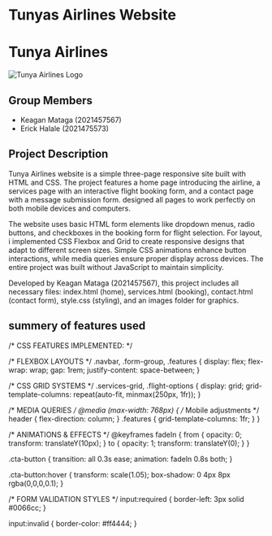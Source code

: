 # Tunyas Airlines Website
# Tunya Airlines 

![Tunya Airlines Logo](images/airline-logo.png)

## Group Members
- Keagan Mataga (2021457567)
- Erick Halale (2021475573)
## Project Description
 Tunya Airlines website is a simple three-page responsive site built with HTML and CSS. The project features a home page introducing the airline, a services page with an interactive flight booking form, and a contact page with a message submission form. designed all pages to work perfectly on both mobile devices and computers.

The website uses basic HTML form elements like dropdown menus, radio buttons, and checkboxes in the booking form for flight selection. For layout, i implemented CSS Flexbox and Grid to create responsive designs that adapt to different screen sizes. Simple CSS animations enhance button interactions, while media queries ensure proper display across devices. The entire project was built without JavaScript to maintain simplicity.

Developed by Keagan Mataga (2021457567), this project includes all necessary files: index.html (home), services.html (booking), contact.html (contact form), style.css (styling), and an images folder for graphics. 


## summery of features used
<!-- 
  HTML SELECTORS USED:
  - <select> for flight class dropdown
  - <input type="radio"> for trip type
  - <input type="checkbox"> for add-ons
  - <input type="date"> for calendar picker
  - <input type="number"> for passengers
  - <input type="text/email"> for contact form
-->
/* 
  CSS FEATURES IMPLEMENTED:
*/

/* FLEXBOX LAYOUTS */
.navbar, .form-group, .features {
  display: flex;
  flex-wrap: wrap;
  gap: 1rem;
  justify-content: space-between;
}

/* CSS GRID SYSTEMS */
.services-grid, .flight-options {
  display: grid;
  grid-template-columns: repeat(auto-fit, minmax(250px, 1fr));
}

/* MEDIA QUERIES */
@media (max-width: 768px) {
  /* Mobile adjustments */
  header { flex-direction: column; }
  .features { grid-template-columns: 1fr; }
}

/* ANIMATIONS & EFFECTS */
@keyframes fadeIn {
  from { opacity: 0; transform: translateY(10px); }
  to { opacity: 1; transform: translateY(0); }
}

.cta-button {
  transition: all 0.3s ease;
  animation: fadeIn 0.8s both;
}

.cta-button:hover {
  transform: scale(1.05);
  box-shadow: 0 4px 8px rgba(0,0,0,0.1);
}

/* FORM VALIDATION STYLES */
input:required {
  border-left: 3px solid #0066cc;
}

input:invalid {
  border-color: #ff4444;
}
